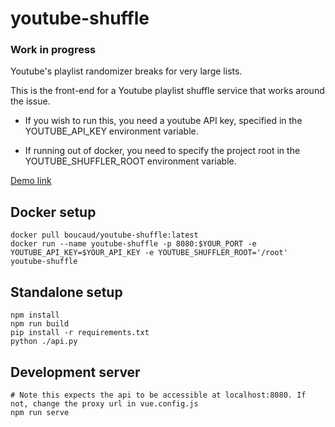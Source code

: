 # youtube-shuffle

### Work in progress

Youtube's playlist randomizer breaks for very large lists.

This is the front-end for a Youtube playlist shuffle service that works around the issue.

* If you wish to run this, you need a youtube API key, specified in the YOUTUBE_API_KEY environment variable.

* If running out of docker, you need to specify the project root in the YOUTUBE_SHUFFLER_ROOT environment variable.

[Demo link](https://youtube-shuffle.boucaud.dev/)

## Docker setup

```
docker pull boucaud/youtube-shuffle:latest
docker run --name youtube-shuffle -p 8080:$YOUR_PORT -e YOUTUBE_API_KEY=$YOUR_API_KEY -e YOUTUBE_SHUFFLER_ROOT='/root' youtube-shuffle
```

## Standalone setup
```
npm install
npm run build
pip install -r requirements.txt
python ./api.py
```

## Development server
```
# Note this expects the api to be accessible at localhost:8080. If not, change the proxy url in vue.config.js
npm run serve
```
